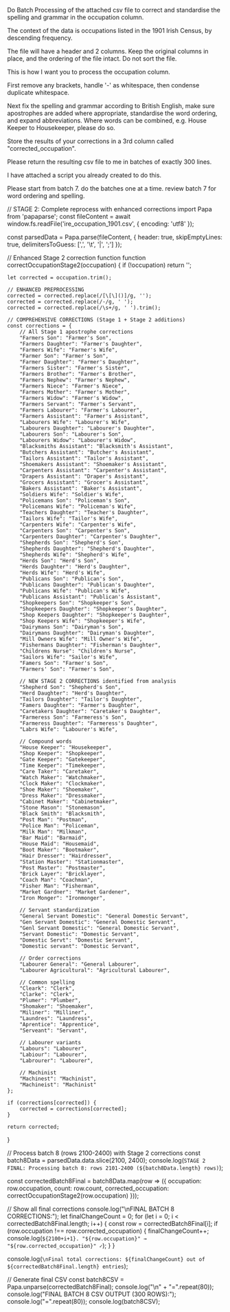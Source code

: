 Do Batch Processing of the attached csv file to correct and standardise the spelling and grammar in the occupation column.

The context of the data is occupations listed in the 1901 Irish Census, by descending frequency.

The file will have a header and 2 columns. Keep the original columns in place, and the ordering of the file intact. Do not sort the file.

This is how I want you to process the occupation column.

First remove any brackets, handle '-' as whitespace, then condense duplicate whitespace.

Next fix the spelling and grammar according to British English, make sure apostrophes are added where appropriate, standardise the word ordering, and expand abbreviations. Where words can be combined, e.g. House Keeper to Housekeeper, please do so.

Store the results of your corrections in a 3rd column called "corrected_occupation".

Please return the resulting csv file to me in batches of exactly 300 lines.

I have attached a script you already created to do this.

Please start from batch 7. do the batches one at a time. review batch 7 for word ordering and spelling.

// STAGE 2: Complete reprocess with enhanced corrections
import Papa from 'papaparse';
const fileContent = await window.fs.readFile('ire_occupation_1901.csv', { encoding: 'utf8' });

const parsedData = Papa.parse(fileContent, {
header: true,
skipEmptyLines: true,
delimitersToGuess: [',', '\t', '|', ';']
});

// Enhanced Stage 2 correction function
function correctOccupationStage2(occupation) {
if (!occupation) return '';

    let corrected = occupation.trim();

    // ENHANCED PREPROCESSING
    corrected = corrected.replace(/[\[\]()]/g, '');
    corrected = corrected.replace(/-/g, ' ');
    corrected = corrected.replace(/\s+/g, ' ').trim();

    // COMPREHENSIVE CORRECTIONS (Stage 1 + Stage 2 additions)
    const corrections = {
        // All Stage 1 apostrophe corrections
        "Farmers Son": "Farmer's Son",
        "Farmers Daughter": "Farmer's Daughter",
        "Farmers Wife": "Farmer's Wife",
        "Farmer Son": "Farmer's Son",
        "Farmer Daughter": "Farmer's Daughter",
        "Farmers Sister": "Farmer's Sister",
        "Farmers Brother": "Farmer's Brother",
        "Farmers Nephew": "Farmer's Nephew",
        "Farmers Niece": "Farmer's Niece",
        "Farmers Mother": "Farmer's Mother",
        "Farmers Widow": "Farmer's Widow",
        "Farmers Servant": "Farmer's Servant",
        "Farmers Labourer": "Farmer's Labourer",
        "Farmers Assistant": "Farmer's Assistant",
        "Labourers Wife": "Labourer's Wife",
        "Labourers Daughter": "Labourer's Daughter",
        "Labourers Son": "Labourer's Son",
        "Labourers Widow": "Labourer's Widow",
        "Blacksmiths Assistant": "Blacksmith's Assistant",
        "Butchers Assistant": "Butcher's Assistant",
        "Tailors Assistant": "Tailor's Assistant",
        "Shoemakers Assistant": "Shoemaker's Assistant",
        "Carpenters Assistant": "Carpenter's Assistant",
        "Drapers Assistant": "Draper's Assistant",
        "Grocers Assistant": "Grocer's Assistant",
        "Bakers Assistant": "Baker's Assistant",
        "Soldiers Wife": "Soldier's Wife",
        "Policemans Son": "Policeman's Son",
        "Policemans Wife": "Policeman's Wife",
        "Teachers Daughter": "Teacher's Daughter",
        "Tailors Wife": "Tailor's Wife",
        "Carpenters Wife": "Carpenter's Wife",
        "Carpenters Son": "Carpenter's Son",
        "Carpenters Daughter": "Carpenter's Daughter",
        "Shepherds Son": "Shepherd's Son",
        "Shepherds Daughter": "Shepherd's Daughter",
        "Shepherds Wife": "Shepherd's Wife",
        "Herds Son": "Herd's Son",
        "Herds Daughter": "Herd's Daughter",
        "Herds Wife": "Herd's Wife",
        "Publicans Son": "Publican's Son",
        "Publicans Daughter": "Publican's Daughter",
        "Publicans Wife": "Publican's Wife",
        "Publicans Assistant": "Publican's Assistant",
        "Shopkeepers Son": "Shopkeeper's Son",
        "Shopkeepers Daughter": "Shopkeeper's Daughter",
        "Shop Keepers Daughter": "Shopkeeper's Daughter",
        "Shop Keepers Wife": "Shopkeeper's Wife",
        "Dairymans Son": "Dairyman's Son",
        "Dairymans Daughter": "Dairyman's Daughter",
        "Mill Owners Wife": "Mill Owner's Wife",
        "Fishermans Daughter": "Fisherman's Daughter",
        "Childrens Nurse": "Children's Nurse",
        "Sailors Wife": "Sailor's Wife",
        "Famers Son": "Farmer's Son",
        "Farmers' Son": "Farmer's Son",
        
        // NEW STAGE 2 CORRECTIONS identified from analysis
        "Shepherd Son": "Shepherd's Son",
        "Herd Daughter": "Herd's Daughter", 
        "Tailors Daughter": "Tailor's Daughter",
        "Famers Daughter": "Farmer's Daughter",
        "Caretakers Daughter": "Caretaker's Daughter",
        "Farmeress Son": "Farmeress's Son",
        "Farmeress Daughter": "Farmeress's Daughter",
        "Labrs Wife": "Labourer's Wife",

        // Compound words
        "House Keeper": "Housekeeper",
        "Shop Keeper": "Shopkeeper",
        "Gate Keeper": "Gatekeeper",
        "Time Keeper": "Timekeeper",
        "Care Taker": "Caretaker",
        "Watch Maker": "Watchmaker",
        "Clock Maker": "Clockmaker",
        "Shoe Maker": "Shoemaker",
        "Dress Maker": "Dressmaker",
        "Cabinet Maker": "Cabinetmaker",
        "Stone Mason": "Stonemason",
        "Black Smith": "Blacksmith",
        "Post Man": "Postman",
        "Police Man": "Policeman",
        "Milk Man": "Milkman",
        "Bar Maid": "Barmaid",
        "House Maid": "Housemaid",
        "Boot Maker": "Bootmaker",
        "Hair Dresser": "Hairdresser",
        "Station Master": "Stationmaster",
        "Post Master": "Postmaster",
        "Brick Layer": "Bricklayer",
        "Coach Man": "Coachman",
        "Fisher Man": "Fisherman",
        "Market Gardner": "Market Gardener",
        "Iron Monger": "Ironmonger",

        // Servant standardization
        "General Servant Domestic": "General Domestic Servant",
        "Gen Servant Domestic": "General Domestic Servant",
        "Genl Servant Domestic": "General Domestic Servant",
        "Servant Domestic": "Domestic Servant",
        "Domestic Servt": "Domestic Servant",
        "Domestic servant": "Domestic Servant",

        // Order corrections
        "Labourer General": "General Labourer",
        "Labourer Agricultural": "Agricultural Labourer",

        // Common spelling
        "Cleark": "Clerk",
        "Clarke": "Clerk",
        "Plumer": "Plumber",
        "Shomaker": "Shoemaker",
        "Miliner": "Milliner",
        "Laundres": "Laundress",
        "Aprentice": "Apprentice",
        "Serveant": "Servant",

        // Labourer variants
        "Labours": "Labourer",
        "Labiour": "Labourer",
        "Labrourer": "Labourer",

        // Machinist
        "Machinest": "Machinist",
        "Machineist": "Machinist"
    };

    if (corrections[corrected]) {
        corrected = corrections[corrected];
    }

    return corrected;
}

// Process batch 8 (rows 2100-2400) with Stage 2 corrections
const batch8Data = parsedData.data.slice(2100, 2400);
console.log(`STAGE 2 FINAL: Processing batch 8: rows 2101-2400 (${batch8Data.length} rows)`);

const correctedBatch8Final = batch8Data.map(row => ({
occupation: row.occupation,
count: row.count,
corrected_occupation: correctOccupationStage2(row.occupation)
}));

// Show all final corrections
console.log("\nFINAL BATCH 8 CORRECTIONS:");
let finalChangeCount = 0;
for (let i = 0; i < correctedBatch8Final.length; i++) {
const row = correctedBatch8Final[i];
if (row.occupation !== row.corrected_occupation) {
finalChangeCount++;
console.log(`${2100+i+1}. "${row.occupation}" → "${row.corrected_occupation}" ✓`);
}
}

console.log(`\nFinal total corrections: ${finalChangeCount} out of ${correctedBatch8Final.length} entries`);

// Generate final CSV
const batch8CSV = Papa.unparse(correctedBatch8Final);
console.log("\n" + "=".repeat(80));
console.log("FINAL BATCH 8 CSV OUTPUT (300 ROWS):");
console.log("=".repeat(80));
console.log(batch8CSV);